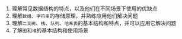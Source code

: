 1. 理解常见数据结构的特点，以及他们在不同场景下使用的优缺点
2. 理解`数组`、`字符串`的存储原理，并熟练应用他们解决问题
3. 理解`二叉树`、`栈`、`队列`、`哈希表`的基本结构和特点，并可以应用它解决问题
4. 了解`图`和`堆`的基本结构和使用场景